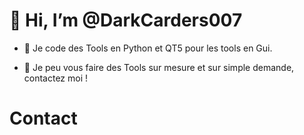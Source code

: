 # 👋 Hi, I’m @DarkCarders007
- 👀 Je code des Tools en Python et QT5 pour les tools en Gui.

- 🌱 Je peu vous faire des Tools sur mesure et sur simple demande, contactez moi !

# Contact

<!---
DarkCarders007/DarkCarders007 is a ✨ special ✨ repository because its `README.md` (this file) appears on your GitHub profile.
You can click the Preview link to take a look at your changes.
--->
